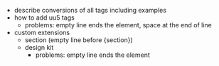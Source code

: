 
- describe conversions of all tags including examples
- how to add uu5 tags
    - problems: empty line ends the element, space at the end of line
- custom extensions
  - section (empty line before {section})
  - design kit
    - problems: empty line ends the element 
